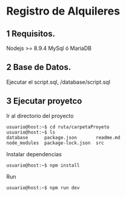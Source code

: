 # Registro de Alquileres
## 1 Requisitos.
Nodejs >= 8.9.4
MySql ó MariaDB

## 2 Base de Datos.
Ejecutar el script.sql, /database/script.sql

## 3 Ejecutar proyetco
Ir al directorio del proyecto
```console
usuario@host:~$ cd ruta/carpetaProyeto
usuario@host:~$ ls
database      package.json       readme.md
node_modules  package-lock.json  src
```
Instalar dependencias
```console
usuario@host:~$ npm install
```
Run
```console
usuario@host:~$ npm run dev
```
